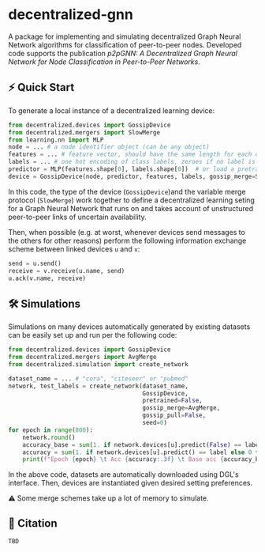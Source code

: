 # decentralized-gnn
A package for implementing and simulating decentralized Graph Neural Network algorithms
for classification of peer-to-peer nodes. Developed code supports the publication
*p2pGNN: A Decentralized Graph Neural Network for Node Classification in Peer-to-Peer Networks*.

## :zap: Quick Start
To generate a local instance of a decentralized learning device:
```python
from decentralized.devices import GossipDevice
from decentralized.mergers import SlowMerge
from learning.nn import MLP
node = ... # a node identifier object (can be any object)
features = ... # feature vector, should have the same length for each device
labels = ... # one hot encoding of class labels, zeroes if no label is known
predictor = MLP(features.shape[0], labels.shape[0])  # or load a pretrained model with
device = GossipDevice(node, predictor, features, labels, gossip_merge=SlowMerge)
```

In this code, the type of the device (`GossipDevice`)and the variable merge protocol 
(`SlowMerge`) work together to define a decentralized learning seting for 
a Graph Neural Network that runs on and takes account of unstructured peer-to-peer links
of uncertain availability.

Then, when possible (e.g. at worst, whenever devices send messages to the others for
other reasons) perform the following information exchange scheme between linked devices 
`u` and `v`:

```python
send = u.send()
receive = v.receive(u.name, send)
u.ack(v.name, receive)
```


## :hammer_and_wrench: Simulations
Simulations on many devices automatically generated by existing datasets 
can be easily set up and run per the following code:

```python
from decentralized.devices import GossipDevice
from decentralized.mergers import AvgMerge
from decentralized.simulation import create_network

dataset_name = ... # "cora", "citeseer" or "pubmed"
network, test_labels = create_network(dataset_name, 
                                      GossipDevice,
                                      pretrained=False,
                                      gossip_merge=AvgMerge,
                                      gossip_pull=False,
                                      seed=0)
for epoch in range(800):
    network.round()
    accuracy_base = sum(1. if network.devices[u].predict(False) == label else 0 for u, label in test_labels.items()) / len(test_labels)
    accuracy = sum(1. if network.devices[u].predict() == label else 0 for u, label in test_labels.items()) / len(test_labels)
    print(f"Epoch {epoch} \t Acc {accuracy:.3f} \t Base acc {accuracy_base:.3f}")
```

In the above code, datasets are automatically downloaded using DGL's interface.
Then, devices are instantiated given desired setting preferences.

:warning: Some merge schemes take up a lot of memory to simulate.

## :notebook: Citation
```
TBD
```